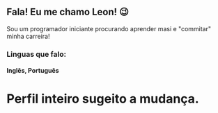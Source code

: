 ## Fala! Eu me chamo Leon! 😉

<p>Sou um programador iniciante procurando aprender masi e "commitar" minha carreira!</p>

<h3>Linguas que falo:</h3>
  <h4>Inglês, Português</h4>

<h1>Perfil inteiro sugeito a mudança.</h1>

